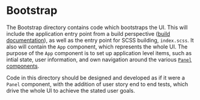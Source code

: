 # Bootstrap

The Bootstrap directory contains code which bootstraps the UI. This will include
the application entry point from a build perspective ([build documentation](../../docs/Build.md)), 
as well as the entry point for SCSS building, `index.scss`. It also will 
contain the `App` component, which represents the whole UI. The purpose of
the `App` component is to set up application level items, such as intial state,
user information, and own navigation around the various [`Panel` components](../Panels/README.md).

Code in this directory should be designed and developed as if it were a `Panel`
component, with the addition of user story end to end tests, which drive the
whole UI to achieve the stated user goals.